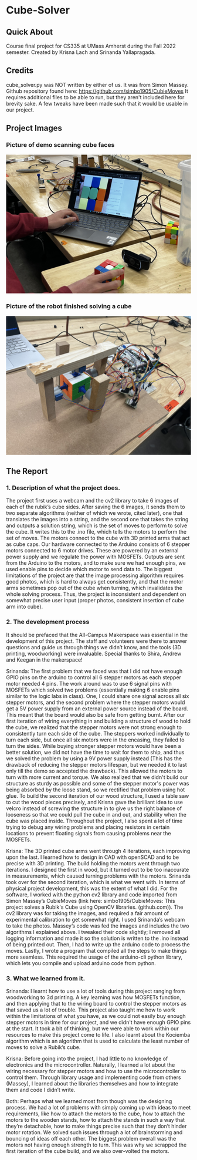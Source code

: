 # Cube-Solver

## Quick About
Course final project for CS335 at UMass Amherst during the Fall 2022 semester.
Created by Krisna Lach and Srinanda Yallapragada.

## Credits
cube_solver.py was NOT written by either of us. It was from Simon Massey. Github repository found here: 
https://github.com/simbo1905/CubieMoves
It requires additional files to be able to run, but they aren't included here for brevity sake.
A few tweaks have been made such that it would be usable in our project.

## Project Images

### Picture of demo scanning cube faces
![Picture of demo of scanning cube faces.](https://github.com/Srinanda-Yallapragada/cube-solver/blob/main/images/Image%20of%20capturing%20cube%20faces.jpg)

### Picture of the robot finished solving a cube
![Picture of the robot finished solving a cube.](https://github.com/Srinanda-Yallapragada/cube-solver/blob/main/images/Image%20of%20robot%20holding%20a%20solved%20cube.jpg)

## The Report
### 1. Description of what the project does. 
The project first uses a webcam and the cv2 library to take 6 images of each of the rubik’s cube sides. After saving the 6 images, it sends them to two separate algorithms (neither of which we wrote, cited later), one that translates the images into a string, and the second one that takes the string and outputs a solution string, which is the set of moves to perform to solve the cube. It writes this to the .ino file, which tells the motors to perform the set of moves. The motors connect to the cube with 3D printed arms that act as cube caps. Our hardware connected to the Arduino consists of 6 stepper motors connected to 6 motor drives. These are powered by an external power supply and we regulate the power with MOSFETs. Outputs are sent from the Arduino to the motors, and to make sure we had enough pins, we used enable pins to decide which motor to send data to. The biggest limitations of the project are that the image processing algorithm requires good photos, which is hard to always get consistently, and that the motor arms sometimes pop out of the cube when turning, which invalidates the whole solving process. Thus, the project is inconsistent and dependent on somewhat precise user input (proper photos, consistent insertion of cube arm into cube).

### 2. The development process
It should be prefaced that the All-Campus Makerspace was essential in the development of this project. The staff and volunteers were there to answer questions and guide us through things we didn’t know, and the tools (3D printing, woodworking) were invaluable. Special thanks to Shira, Andrew and Keegan in the makerspace! 

Srinanda: The first problem that we faced was that I did not have enough GPIO pins on the arduino to control all 6 stepper motors as each stepper motor needed 4 pins. The work around was to use 6 signal pins with MOSFETs which solved two problems (essentially making 6 enable pins similar to the logic labs in class). One, I could share one signal across all six stepper motors, and the second problem where the stepper motors would get a 5V power supply from an external power source instead of the board. This meant that the board would also be safe from getting burnt. After our first iteration of wiring everything in and building a structure of wood to hold the cube, we realized that the stepper motors were not strong enough to consistently turn each side of the cube. The steppers worked individually to turn each side, but once all six motors were in the encasing, they failed to turn the sides. While buying stronger stepper motors would have been a better solution, we did not have the time to wait for them to ship, and thus we solved the problem by using a 9V power supply instead (This has the drawback of reducing the stepper motors lifespan, but we needed it to last only till the demo so accepted the drawback). This allowed the motors to turn with more current and torque. We also realized that we didn't build our structure as sturdy as possible and some of the stepper motor's power was being absorbed by the loose stand, so we rectified that problem using hot glue. To build the second iteration of our wood structure, I used a table saw to cut the wood pieces precisely, and Krisna gave the brilliant idea to use velcro instead of screwing the structure in to give us the right balance of looseness so that we could pull the cube in and out, and stability when the cube was placed inside. Throughout the project, I also spent a lot of time trying to debug any wiring problems and placing resistors in certain locations to prevent floating signals from causing problems near the MOSFETs. 

Krisna:
The 3D printed cube arms went through 4 iterations, each improving upon the last. I learned how to design in CAD with openSCAD and to be precise with 3D printing. The build holding the motors went through two iterations. I designed the first in wood, but it turned out to be too inaccurate in measurements, which caused turning problems with the motors. Srinanda took over for the second iteration, which is what we went with. In terms of physical project development, this was the extent of what I did. For the software, I worked with the python cv2 library and code imported from Simon Massey’s CubieMoves (link here: simbo1905/CubieMoves: This project solves a Rubik's Cube using OpenCV libraries. (github.com)). The cv2 library was for taking the images, and required a fair amount of experimental calibration to get somewhat right. I used Srinanda’s webcam to take the photos. Massey’s code was fed the images and includes the two algorithms I explained above. I tweaked their code slightly; I removed all logging information and made it so the solution is written to the .ino instead of being printed out. Then, I had to write up the arduino code to process the moves. Lastly, I wrote a program that compiled all the steps to make things more seamless. This required the usage of the arduino-cli python library, which lets you compile and upload arduino code from python. 

### 3. What we learned from it. 
Srinanda:
I learnt how to use a lot of tools during this project ranging from woodworking to 3d printing. A key learning was how MOSFETs function, and then applying that to the wiring board to control the stepper motors as that saved us a lot of trouble. This project also taught me how to work within the limitations of what you have, as we could not easily buy enough stepper motors in time for our project, and we didn't have enough GPIO pins at the start. It took a bit of thinking, but we were able to work within our resources to make this project come to life. I also learnt about the Kociemba algorithm which is an algorithm that is used to calculate the least number of moves to solve a Rubik’s cube.

Krisna: 
Before going into the project, I had little to no knowledge of electronics and the microcontroller. Naturally, I learned a lot about the wiring necessary for stepper motors and how to use the microcontroller to control them. Through library usage and implementing code from others (Massey), I learned about the libraries themselves and how to integrate them and code I didn’t write. 

Both:
Perhaps what we learned most from though was the designing process. We had a lot of problems with simply coming up with ideas to meet requirements, like how to attach the motors to the cube, how to attach the motors to the wooden stands, how to attach the stands in such a way that they’re detachable, how to make things precise such that they don’t hinder motor rotation. We solved such issues through a lot of brainstorming and bouncing of ideas off each other. The biggest problem overall was the motors not having enough strength to turn. This was why we scrapped the first iteration of the cube build, and we also over-volted the motors. 


